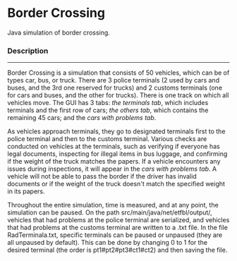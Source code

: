 # Border Crossing

Java simulation of border crossing.

### Description
_________
Border Crossing is a simulation that consists of 50 vehicles, which can be of types car, bus, or truck. There are 3 police terminals (2 used by cars and buses, and the 3rd one reserved for trucks) and 2 customs terminals (one for cars and buses, and the other for trucks). There is one track on which all vehicles move. The GUI has 3 tabs: _the terminals tab_, which includes terminals and the first row of cars; _the others tab_, which contains the remaining 45 cars; and the _cars with problems tab_.

As vehicles approach terminals, they go to designated terminals first to the police terminal and then to the customs terminal. Various checks are conducted on vehicles at the terminals, such as verifying if everyone has legal documents, inspecting for illegal items in bus luggage, and confirming if the weight of the truck matches the papers. If a vehicle encounters any issues during inspections, it will appear in the _cars with problems tab_. A vehicle will not be able to pass the border if the driver has invalid documents or if the weight of the truck doesn't match the specified weight in its papers.

Throughout the entire simulation, time is measured, and at any point, the simulation can be paused. On the path src/main/java/net/etfbl/output/, vehicles that had problems at the police terminal are serialized, and vehicles that had problems at the customs terminal are written to a .txt file. In the file RadTerminala.txt, specific terminals can be paused or unpaused (they are all unpaused by default). This can be done by changing 0 to 1 for the desired terminal (the order is pt1#pt2#pt3#ct1#ct2) and then saving the file.
